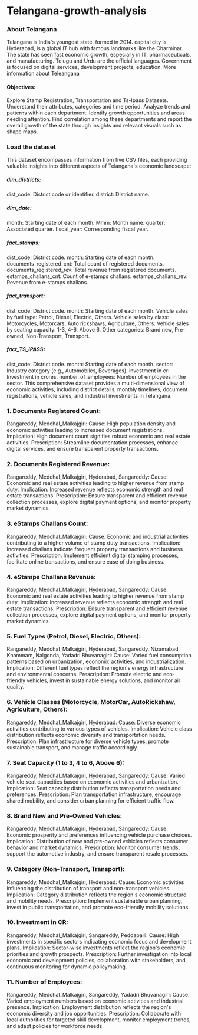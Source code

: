 # Telangana-growth-analysis

### About Telangana

Telangana is India's youngest state, formed in 2014. capital city is Hyderabad, is a global IT hub with famous landmarks like the Charminar.
The state has seen fast economic growth, especially in IT, pharmaceuticals, and manufacturing.
Telugu and Urdu are the official languages.
Government is focused on digital services, development projects, education. More information about Teleangana

#### Objectives:
Explore Stamp Registration, Transportation and Ts-Ipass Datasets.
Understand their attributes, categories and time period.
Analyze trends and patterns within each department.
Identify growth opportunities and areas needing attention.
Find correlation among these departments and report the overall growth of the state through insights and relevant visuals such as shape maps.

### Load the dataset
This dataset encompasses information from five CSV files, each providing valuable insights into different aspects of Telangana's economic landscape:

##### dim_districts:
dist_code: District code or identifier.
district: District name.
##### dim_date:
month: Starting date of each month.
Mmm: Month name.
quarter: Associated quarter.
fiscal_year: Corresponding fiscal year.
##### fact_stamps:
dist_code: District code.
month: Starting date of each month.
documents_registered_cnt: Total count of registered documents.
documents_registered_rev: Total revenue from registered documents.
estamps_challans_cnt: Count of e-stamps challans.
estamps_challans_rev: Revenue from e-stamps challans.
##### fact_transport:
dist_code: District code.
month: Starting date of each month.
Vehicle sales by fuel type: Petrol, Diesel, Electric, Others.
Vehicle sales by class: Motorcycles, Motorcars, Auto rickshaws, Agriculture, Others.
Vehicle sales by seating capacity: 1-3, 4-6, Above 6.
Other categories: Brand new, Pre-owned, Non-Transport, Transport.
##### fact_TS_iPASS:
dist_code: District code.
month: Starting date of each month.
sector: Industry category (e.g., Automobiles, Beverages).
investment in cr: Investment in crores.
number_of_employees: Number of employees in the sector.
This comprehensive dataset provides a multi-dimensional view of economic activities, including district details, monthly timelines, document registrations, vehicle sales, and industrial investments in Telangana.


### 1. Documents Registered Count:
Rangareddy, Medchal_Malkajgiri:
Cause: High population density and economic activities leading to increased document registrations.
Implication: High document count signifies robust economic and real estate activities.
Prescription: Streamline documentation processes, enhance digital services, and ensure transparent property transactions.
### 2. Documents Registered Revenue:
Rangareddy, Medchal_Malkajgiri, Hyderabad, Sangareddy:
Cause: Economic and real estate activities leading to higher revenue from stamp duty.
Implication: Increased revenue reflects economic strength and real estate transactions.
Prescription: Ensure transparent and efficient revenue collection processes, explore digital payment options, and monitor property market dynamics.
### 3. eStamps Challans Count:
Rangareddy, Medchal_Malkajgiri:
Cause: Economic and industrial activities contributing to a higher volume of stamp duty transactions.
Implication: Increased challans indicate frequent property transactions and business activities.
Prescription: Implement efficient digital stamping processes, facilitate online transactions, and ensure ease of doing business.
### 4. eStamps Challans Revenue:
Rangareddy, Medchal_Malkajgiri, Hyderabad, Sangareddy:
Cause: Economic and real estate activities leading to higher revenue from stamp duty.
Implication: Increased revenue reflects economic strength and real estate transactions.
Prescription: Ensure transparent and efficient revenue collection processes, explore digital payment options, and monitor property market dynamics.
### 5. Fuel Types (Petrol, Diesel, Electric, Others):
Rangareddy, Medchal_Malkajgiri, Hyderabad, Sangareddy, Nizamabad, Khammam, Nalgonda, Yadadri Bhuvanagiri:
Cause: Varied fuel consumption patterns based on urbanization, economic activities, and industrialization.
Implication: Different fuel types reflect the region's energy infrastructure and environmental concerns.
Prescription: Promote electric and eco-friendly vehicles, invest in sustainable energy solutions, and monitor air quality.
### 6. Vehicle Classes (Motorcycle, MotorCar, AutoRickshaw, Agriculture, Others):
Rangareddy, Medchal_Malkajgiri, Hyderabad:
Cause: Diverse economic activities contributing to various types of vehicles.
Implication: Vehicle class distribution reflects economic diversity and transportation needs.
Prescription: Plan infrastructure for diverse vehicle types, promote sustainable transport, and manage traffic accordingly.
### 7. Seat Capacity (1 to 3, 4 to 6, Above 6):
Rangareddy, Medchal_Malkajgiri, Hyderabad, Sangareddy:
Cause: Varied vehicle seat capacities based on economic activities and urbanization.
Implication: Seat capacity distribution reflects transportation needs and preferences.
Prescription: Plan transportation infrastructure, encourage shared mobility, and consider urban planning for efficient traffic flow.
### 8. Brand New and Pre-Owned Vehicles:
Rangareddy, Medchal_Malkajgiri, Hyderabad, Sangareddy:
Cause: Economic prosperity and preferences influencing vehicle purchase choices.
Implication: Distribution of new and pre-owned vehicles reflects consumer behavior and market dynamics.
Prescription: Monitor consumer trends, support the automotive industry, and ensure transparent resale processes.
### 9. Category (Non-Transport, Transport):
Rangareddy, Medchal_Malkajgiri, Hyderabad:
Cause: Economic activities influencing the distribution of transport and non-transport vehicles.
Implication: Category distribution reflects the region's economic structure and mobility needs.
Prescription: Implement sustainable urban planning, invest in public transportation, and promote eco-friendly mobility solutions.
### 10. Investment in CR:
Rangareddy, Medchal_Malkajgiri, Sangareddy, Peddapalli:
Cause: High investments in specific sectors indicating economic focus and development plans.
Implication: Sector-wise investments reflect the region's economic priorities and growth prospects.
Prescription: Further investigation into local economic and development policies, collaboration with stakeholders, and continuous monitoring for dynamic policymaking.
### 11. Number of Employees:
Rangareddy, Medchal_Malkajgiri, Sangareddy, Yadadri Bhuvanagiri:
Cause: Varied employment numbers based on economic activities and industrial presence.
Implication: Employment distribution reflects the region's economic diversity and job opportunities.
Prescription: Collaborate with local authorities for targeted skill development, monitor employment trends, and adapt policies for workforce needs.
